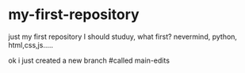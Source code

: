 # my-first-repository
just my first repository
I should studuy, what first? 
nevermind, python, html,css,js.....

ok i just created a new branch #called main-edits
